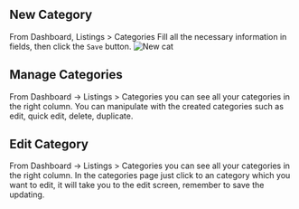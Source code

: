 ## New Category
From Dashboard, Listings > Categories
Fill all the necessary information in fields, then click the `Save` button.
![New cat](../images/cat-new.png)

## Manage Categories
From Dashboard -> Listings > Categories  you can see all your categories in the right column.
You can manipulate with the created categories such as edit, quick edit, delete, duplicate.

## Edit Category
From Dashboard -> Listings > Categories you can see all your categories in the right column.
In the categories page just click to an category which you want to edit, it will take you to the edit screen, remember to save the updating.
